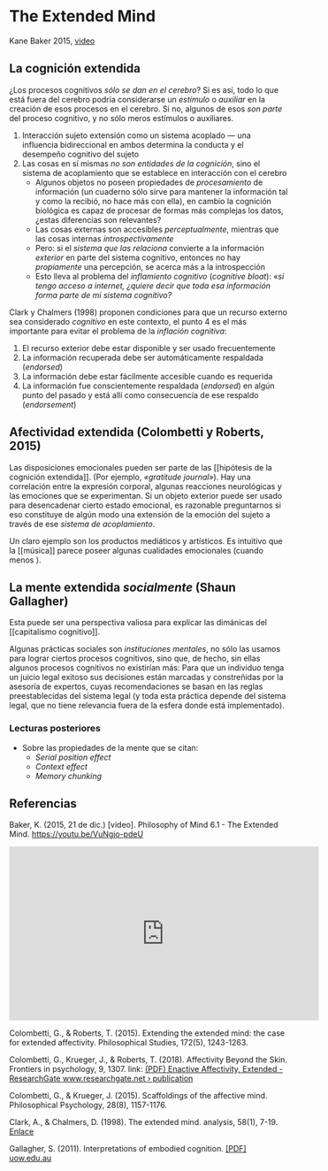 # The Extended Mind
Kane Baker 2015, [video](https://youtu.be/VuNgjo-pdeU)

## La cognición extendida

¿Los procesos cognitivos *sólo se dan en el cerebro*? Si es así, todo lo que está fuera del cerebro podría considerarse un *estímulo* o *auxiliar* en la creación de esos procesos en el cerebro. Si no, algunos de esos *son parte* del proceso cognitivo, y no sólo meros estímulos o auxiliares.

1. Interacción sujeto extensión como un sistema acoplado — una influencia bidireccional en ambos determina la conducta y el desempeño cognitivo del sujeto
2. Las cosas en sí mismas *no son entidades de la cognición*, sino el sistema de acoplamiento que se establece en interacción con el cerebro
	- Algunos objetos no poseen propiedades de *procesamiento* de información (un cuaderno sólo sirve para mantener la información tal y como la recibió, no hace más con ella), en cambio la cognición biológica es capaz de procesar de formas más complejas los datos, ¿estas diferencias son relevantes?
	- Las cosas externas son accesibles *perceptualmente*, mientras que las cosas internas *introspectivamente*
	- Pero: si el *sistema que las relaciona* convierte a la información *exterior* en parte del sistema cognitivo, entonces no hay *propiamente* una percepción, se acerca más a la introspección
	- Esto lleva al problema del *inflamiento cognitivo* (*cognitive bloat*): «*si tengo acceso a internet, ¿quiere decir que toda esa información forma parte de mi sistema cognitivo?*

Clark y Chalmers (1998) proponen condiciones para que un recurso externo sea considerado *cognitivo* en este contexto, el punto 4 es el más importante para evitar el problema de la *inflación cognitiva*:

1. El recurso exterior debe estar disponible y ser usado frecuentemente
2. La información recuperada debe ser automáticamente respaldada (*endorsed*)
3. La información debe estar fácilmente accesible cuando es requerida
4. La información fue conscientemente respaldada (*endorsed*) en algún punto del pasado y está allí como consecuencia de ese respaldo (*endorsement*)

## Afectividad extendida (Colombetti y Roberts, 2015)

Las disposiciones emocionales pueden ser parte de las [[hipótesis de la cognición extendida]]. (Por ejemplo, *«gratitude journal»*). Hay una correlación entre la expresión corporal, algunas reacciones neurológicas y las emociones que se experimentan. Si un objeto exterior puede ser usado para desencadenar cierto estado emocional, es razonable preguntarnos si eso constituye de algún modo una extensión de la emoción del sujeto a través de ese *sistema de acoplamiento*.

Un claro ejemplo son los productos mediáticos y artísticos. Es intuitivo que la [[música]] parece poseer algunas cualidades emocionales (cuando menos ).

## La mente extendida *socialmente* (Shaun Gallagher)

Esta puede ser una perspectiva valiosa para explicar las dimánicas del [[capitalismo cognitivo]].

Algunas prácticas sociales son *instituciones mentales*, no sólo las usamos para lograr ciertos procesos cognitivos, sino que, de hecho, sin ellas algunos procesos cognitivos no existirían más: Para que un individuo tenga un juicio legal exitoso sus decisiones están marcadas y constreñidas por la asesoría de expertos, cuyas recomendaciones se basan en las reglas preestablecidas del sistema legal (y toda esta práctica depende del sistema legal, que no tiene relevancia fuera de la esfera donde está implementado).

### Lecturas posteriores

- Sobre las propiedades de la mente que se citan:
	- *Serial position effect*
	- *Context effect*
	- *Memory chunking*

## Referencias

Baker, K. (2015, 21 de dic.) \[video\]. Philosophy of Mind 6.1 - The Extended Mind. https://youtu.be/VuNgjo-pdeU

<div class="embed-wrapper"><iframe width="560" height="315" src="https://www.youtube.com/embed/VuNgjo-pdeU?controls=0" frameborder="0" allow="accelerometer; autoplay; clipboard-write; encrypted-media; gyroscope; picture-in-picture" allowfullscreen></iframe></div>

Colombetti, G., & Roberts, T. (2015). Extending the extended mind: the case for extended affectivity. Philosophical Studies, 172(5), 1243-1263.

Colombetti, G., Krueger, J., & Roberts, T. (2018). Affectivity Beyond the Skin. Frontiers in psychology, 9, 1307. link: [(PDF) Enactive Affectivity, Extended - ResearchGate www.researchgate.net › publication](https://www.researchgate.net/publication/281546276_Enactive_Affectivity_Extended)

Colombetti, G., & Krueger, J. (2015). Scaffoldings of the affective mind. Philosophical Psychology, 28(8), 1157-1176.

Clark, A., & Chalmers, D. (1998). The extended mind. analysis, 58(1), 7-19. [Enlace](http://scholar.google.com.mx/scholar_url?url=https://era.ed.ac.uk/bitstream/handle/1842/1312/TheExtendedMind.pdf%253Fsequence%253D1%2526isAllowed%253Dy&hl=es&sa=X&ei=LEXFX8iGD4rOmgGuq7GoAQ&scisig=AAGBfm3gV5YwXrLD9exuKENO6Hn1fGPRPQ&nossl=1&oi=scholarr)

Gallagher, S. (2011). Interpretations of embodied cognition. [\[PDF\] uow.edu.au](https://scholar.google.com/scholar_url?url=http://ro.uow.edu.au/cgi/viewcontent.cgi%253Farticle%253D2378%2526context%253Dlhapapers&hl=es&sa=T&oi=gsb-gga&ct=res&cd=0&d=3263484140916737857&ei=Ys3FX9ODPdG1mAHK6q_4Ag&scisig=AAGBfm33NECwo9ImCWnY0t5-zp6iJ1pB9g)